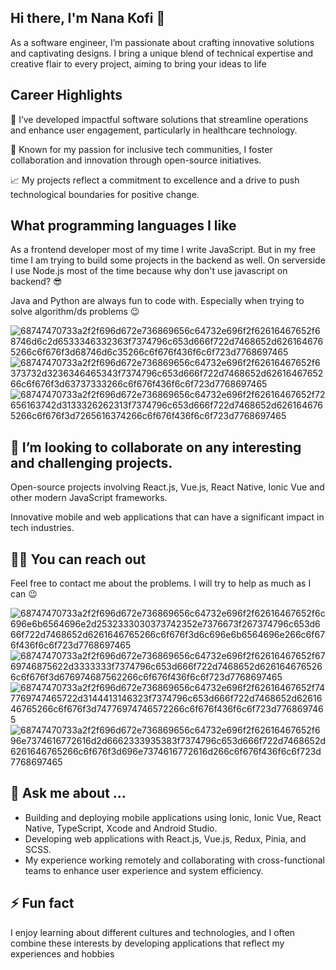 ## Hi there, I'm Nana Kofi 👋
As a software engineer, I’m passionate about crafting innovative solutions and captivating designs. I bring a unique blend of technical expertise and creative flair to every project, aiming to bring your ideas to life

## Career Highlights  
🏥 I’ve developed impactful software solutions that streamline operations and enhance user engagement, particularly in healthcare technology.

🌈 Known for my passion for inclusive tech communities, I foster collaboration and innovation through open-source initiatives.

📈 My projects reflect a commitment to excellence and a drive to push technological boundaries for positive change.

## What programming languages I like

As a frontend developer most of my time I write JavaScript. But in my free time I am trying to build some projects in the backend as well. On serverside I use Node.js most of the time because why don't use javascript on backend? 😎

Java and Python are always fun to code with. Especially when trying to solve algorithm/ds problems 😉

![68747470733a2f2f696d672e736869656c64732e696f2f62616467652f68746d6c2d6533346332363f7374796c653d666f722d7468652d6261646765266c6f676f3d68746d6c35266c6f676f436f6c6f723d7768697465](https://github.com/user-attachments/assets/47e06ce1-dfe4-4665-baf7-8b8a4cb4c943) ![68747470733a2f2f696d672e736869656c64732e696f2f62616467652f6373732d3236346465343f7374796c653d666f722d7468652d6261646765266c6f676f3d63737333266c6f676f436f6c6f723d7768697465](https://github.com/user-attachments/assets/e6bdaf59-6d03-49d7-acef-697e3da0d667) ![68747470733a2f2f696d672e736869656c64732e696f2f62616467652f72656163742d3133326262313f7374796c653d666f722d7468652d6261646765266c6f676f3d7265616374266c6f676f436f6c6f723d7768697465](https://github.com/user-attachments/assets/f8a0770b-2612-4c36-a9e5-fdc26a93d0a7)

## 💞️ I’m looking to collaborate on any interesting and challenging projects.

Open-source projects involving React.js, Vue.js, React Native, Ionic Vue and other modern JavaScript frameworks.

Innovative mobile and web applications that can have a significant impact in tech industries.


## 🤙🏻 You can reach out

Feel free to contact me about the problems. I will try to help as much as I can 😉

![68747470733a2f2f696d672e736869656c64732e696f2f62616467652f6c696e6b6564696e2d2532333030373742352e7376673f267374796c653d666f722d7468652d6261646765266c6f676f3d6c696e6b6564696e266c6f676f436f6c6f723d7768697465](https://github.com/user-attachments/assets/7e1f9a09-10ac-4065-884a-4ba7a2d34416) ![68747470733a2f2f696d672e736869656c64732e696f2f62616467652f6769746875622d3333333f7374796c653d666f722d7468652d6261646765266c6f676f3d676974687562266c6f676f436f6c6f723d7768697465](https://github.com/user-attachments/assets/924fd78b-187a-4e22-b277-ac2eb2d42835) ![68747470733a2f2f696d672e736869656c64732e696f2f62616467652f747769747465722d3144413146323f7374796c653d666f722d7468652d6261646765266c6f676f3d74776974746572266c6f676f436f6c6f723d7768697465](https://github.com/user-attachments/assets/0888080f-9583-46e9-a918-38c0043f27f0) ![68747470733a2f2f696d672e736869656c64732e696f2f62616467652f696e7374616772616d2d6662333935383f7374796c653d666f722d7468652d6261646765266c6f676f3d696e7374616772616d266c6f676f436f6c6f723d7768697465](https://github.com/user-attachments/assets/7bc97332-52cc-4f71-a0fa-8e12bbc5ea66) 

## 💬 Ask me about ...
- Building and deploying mobile applications using Ionic, Ionic Vue, React Native, TypeScript, Xcode and Android Studio.
- Developing web applications with React.js, Vue.js, Redux, Pinia, and SCSS.
- My experience working remotely and collaborating with cross-functional teams to enhance user experience and system efficiency.

## ⚡ Fun fact
I enjoy learning about different cultures and technologies, and I often combine these interests by developing applications that reflect my experiences and hobbies
